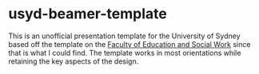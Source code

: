 usyd-beamer-template
====================

This is an unofficial presentation template for the University of Sydney based off the template on the [Faculty of Education and Social Work](http://sydney.edu.au/education_social_work/doctoral_studies/resources/PP_template.pptx) since that is what I could find. The template works in most orientations while retaining the key aspects of the design.

